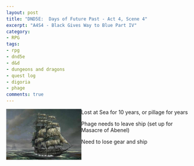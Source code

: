 ```yaml
---
layout: post
title: "DND5E:  Days of Future Past - Act 4, Scene 4"
excerpt: "A4S4 - Black Gives Way to Blue Part IV"
category:
- RPG
tags:
- rpg
- dnd5e
- d&d
- dungeons and dragons
- quest log
- digoria
- phage
comments: true
---
```


<img src="/images/extra/entropytide.jpg" style="float: left; max-width: 40%; height: auto">

Lost at Sea for 10 years, or pillage for years

Phage needs to leave ship (set up for Masacre of Abenel)

Need to lose gear and ship
